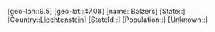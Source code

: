 ﻿---
location: [47.08,9.5]
type: City
tags:
- geo/City


SpocWebEntityId: 29003
isDeleted: false
confidential: public

---
[geo-lon::9.5]
[geo-lat::47.08]
[name::Balzers]
[State::]
[Country::[Liechtenstein](geo/Continent/Europe/Liechtenstein.md)]
[StateId::]
[Population::]
[Unknown::]

